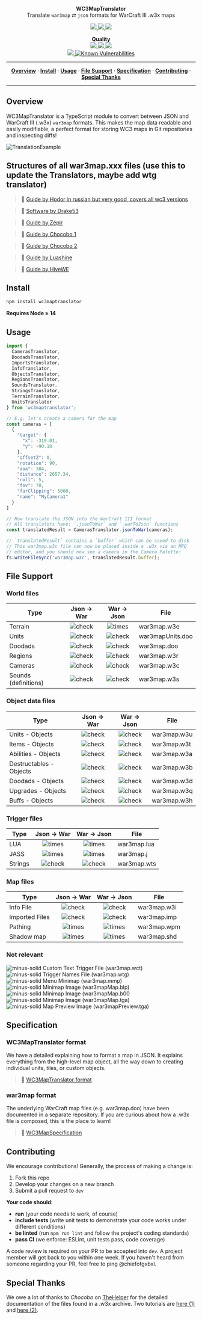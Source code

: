 <p align='center'>
  <b>WC3MapTranslator</b><br/>
  Translate <code>war3map</code> ⇄ <code>json</code> formats for WarCraft III .w3x maps
</p>
<p align='center'>
  <a href='https://www.npmjs.com/package/wc3maptranslator'>
    <img src='https://badge.fury.io/js/wc3maptranslator.svg?style=flat-square'/>
  </a>
  <a href='https://www.npmjs.com/package/wc3maptranslator'>
    <img src='https://img.shields.io/npm/dt/wc3maptranslator.svg'/>
  </a>
  <a href='https://opensource.org/licenses/MIT'>
    <img src='https://img.shields.io/badge/license-MIT-blue.svg'/>
  </a>

  <p align='center'>
    <b>Quality</b><br/>
    <a href='https://travis-ci.org/ChiefOfGxBxL/WC3MapTranslator'>
      <img src='https://travis-ci.org/ChiefOfGxBxL/WC3MapTranslator.svg?branch=master' />
    </a>
    <a href='http://packagequality.com/#?package=wc3maptranslator'>
      <img src='http://npm.packagequality.com/shield/wc3maptranslator.svg' />
    </a>
    <a href='https://codeclimate.com/github/ChiefOfGxBxL/WC3MapTranslator'>
      <img src='https://api.codeclimate.com/v1/badges/065fcb3a010c892f3813/maintainability' />
    </a>
    <br/>
    <a href='https://coveralls.io/github/ChiefOfGxBxL/WC3MapTranslator?branch=master'>
      <img src='https://coveralls.io/repos/github/ChiefOfGxBxL/WC3MapTranslator/badge.svg?branch=master' />
    </a>
    <a href="https://snyk.io/test/github/chiefofgxbxl/wc3maptranslator?targetFile=package.json">
      <img src="https://snyk.io/test/github/chiefofgxbxl/wc3maptranslator/badge.svg?targetFile=package.json" alt="Known Vulnerabilities" data-canonical-src="https://snyk.io/test/github/chiefofgxbxl/wc3maptranslator?targetFile=package.json" style="max-width:100%;">
    </a>
  </p>
</p>

<hr/>
<p align='center'>
  <a href="#overview"><strong>Overview</strong></a> &middot;
  <a href="#install"><strong>Install</strong></a> &middot;
  <a href="#usage"><strong>Usage</strong></a> &middot;
  <a href="#file-support"><strong>File Support</strong></a> &middot;
  <a href="#specification"><strong>Specification</strong></a> &middot;
  <a href="#contributing"><strong>Contributing</strong></a> &middot;
  <a href="#special-thanks"><strong>Special Thanks</strong></a>
</p>
<hr/>

## Overview
WC3MapTranslator is a TypeScript module to convert between JSON and WarCraft III (.w3x) `war3map` formats. This makes the map data readable and easily modifiable, a perfect format for storing WC3 maps in Git repositories and inspecting diffs!

![TranslationExample](https://user-images.githubusercontent.com/4079034/71315302-4947fb00-2427-11ea-8f50-edf05d6e5c6a.png)

## Structures of all war3map.xxx files (use this to update the Translators, maybe add wtg translator)



> 🔗 [Guide by Hodor in russian but very good, covers all wc3 versions](https://xgm.guru/p/wc3/w3-file-format)

> 🔗 [Software by Drake53](https://github.com/Drake53/War3Net/tree/master/src/War3Net.Build.Core)

> 🔗 [Guide by Zépir](https://wc3maps.com/InsideTheW3M.html)

> 🔗 [Guide by Chocobo 1](https://www.thehelper.net/threads/guide-explanation-of-w3m-and-w3x-files.35292/)

> 🔗 [Guide by Chocobo 2](https://world-editor-tutorials.thehelper.net/cat_usersubmit.php?view=42787)

> 🔗 [Guide by Luashine](https://www.hiveworkshop.com/threads/success-hybrid-12-24-player-map-backwards-compatible-1-24-1-28-5-1-31.339722/ )

> 🔗 [Guide by HiveWE](https://github.com/stijnherfst/HiveWE/wiki/)

 
## Install
```ts
npm install wc3maptranslator
```

**Requires Node ≥ 14**  

## Usage
```ts
import {
  CamerasTranslator,
  DoodadsTranslator,
  ImportsTranslator,
  InfoTranslator,
  ObjectsTranslator,
  RegionsTranslator,
  SoundsTranslator,
  StringsTranslator,
  TerrainTranslator,
  UnitsTranslator
} from 'wc3maptranslator';

// E.g. let's create a camera for the map
const cameras = [
  {
    "target": {
      "x": -319.01,
      "y": -90.18
    },
    "offsetZ": 0,
    "rotation": 90,
    "aoa": 304,
    "distance": 2657.34,
    "roll": 5,
    "fov": 70,
    "farClipping": 5000,
    "name": "MyCamera1"
  }
]

// Now translate the JSON into the WarCraft III format
// All translators have: `.jsonToWar` and `.warToJson` functions
const translatedResult = CamerasTranslator.jsonToWar(cameras);

// `translatedResult` contains a `buffer` which can be saved to disk
// This war3map.w3c file can now be placed inside a .w3x via an MPQ
// editor, and you should now see a camera in the Camera Palette!
fs.writeFileSync('war3map.w3c', translatedResult.buffer);
```

## File Support

### World files

| Type                    | Json → War  | War → Json  | File          |
|-------------------------|:-----------:|:-----------:|---------------|
| Terrain                 | ![check](https://cloud.githubusercontent.com/assets/4079034/25298706/7a881946-26c5-11e7-896b-402f60a0f059.png) | ![times](https://cloud.githubusercontent.com/assets/4079034/25298706/7a881946-26c5-11e7-896b-402f60a0f059.png) | war3map.w3e      |
| Units                   | ![check](https://cloud.githubusercontent.com/assets/4079034/25298706/7a881946-26c5-11e7-896b-402f60a0f059.png) | ![check](https://cloud.githubusercontent.com/assets/4079034/25298706/7a881946-26c5-11e7-896b-402f60a0f059.png) | war3mapUnits.doo |
| Doodads                 | ![check](https://cloud.githubusercontent.com/assets/4079034/25298706/7a881946-26c5-11e7-896b-402f60a0f059.png) | ![check](https://cloud.githubusercontent.com/assets/4079034/25298706/7a881946-26c5-11e7-896b-402f60a0f059.png) | war3map.doo      |
| Regions                 | ![check](https://cloud.githubusercontent.com/assets/4079034/25298706/7a881946-26c5-11e7-896b-402f60a0f059.png) | ![check](https://cloud.githubusercontent.com/assets/4079034/25298706/7a881946-26c5-11e7-896b-402f60a0f059.png) | war3map.w3r      |
| Cameras                 | ![check](https://cloud.githubusercontent.com/assets/4079034/25298706/7a881946-26c5-11e7-896b-402f60a0f059.png) | ![check](https://cloud.githubusercontent.com/assets/4079034/25298706/7a881946-26c5-11e7-896b-402f60a0f059.png) | war3map.w3c      |
| Sounds (definitions)    | ![check](https://cloud.githubusercontent.com/assets/4079034/25298706/7a881946-26c5-11e7-896b-402f60a0f059.png) | ![check](https://cloud.githubusercontent.com/assets/4079034/25298706/7a881946-26c5-11e7-896b-402f60a0f059.png) | war3map.w3s      |

### Object data files

| Type                    | Json → War  | War → Json  | File          |
|-------------------------|:-----------:|:-----------:|---------------|
| Units - Objects         | ![check](https://cloud.githubusercontent.com/assets/4079034/25298706/7a881946-26c5-11e7-896b-402f60a0f059.png) | ![check](https://cloud.githubusercontent.com/assets/4079034/25298706/7a881946-26c5-11e7-896b-402f60a0f059.png) | war3map.w3u     |
| Items - Objects         | ![check](https://cloud.githubusercontent.com/assets/4079034/25298706/7a881946-26c5-11e7-896b-402f60a0f059.png) | ![check](https://cloud.githubusercontent.com/assets/4079034/25298706/7a881946-26c5-11e7-896b-402f60a0f059.png) | war3map.w3t     |
| Abilities - Objects     | ![check](https://cloud.githubusercontent.com/assets/4079034/25298706/7a881946-26c5-11e7-896b-402f60a0f059.png) | ![check](https://cloud.githubusercontent.com/assets/4079034/25298706/7a881946-26c5-11e7-896b-402f60a0f059.png) | war3map.w3a     |
| Destructables - Objects | ![check](https://cloud.githubusercontent.com/assets/4079034/25298706/7a881946-26c5-11e7-896b-402f60a0f059.png) | ![check](https://cloud.githubusercontent.com/assets/4079034/25298706/7a881946-26c5-11e7-896b-402f60a0f059.png) | war3map.w3b     |
| Doodads - Objects       | ![check](https://cloud.githubusercontent.com/assets/4079034/25298706/7a881946-26c5-11e7-896b-402f60a0f059.png) | ![check](https://cloud.githubusercontent.com/assets/4079034/25298706/7a881946-26c5-11e7-896b-402f60a0f059.png) | war3map.w3d     |
| Upgrades - Objects      | ![check](https://cloud.githubusercontent.com/assets/4079034/25298706/7a881946-26c5-11e7-896b-402f60a0f059.png) | ![check](https://cloud.githubusercontent.com/assets/4079034/25298706/7a881946-26c5-11e7-896b-402f60a0f059.png) | war3map.w3q     |
| Buffs - Objects         | ![check](https://cloud.githubusercontent.com/assets/4079034/25298706/7a881946-26c5-11e7-896b-402f60a0f059.png) | ![check](https://cloud.githubusercontent.com/assets/4079034/25298706/7a881946-26c5-11e7-896b-402f60a0f059.png) | war3map.w3h     |

### Trigger files

| Type                    | Json → War  | War → Json  | File          |
|-------------------------|:-----------:|:-----------:|---------------|
| LUA                    | ![times](https://cloud.githubusercontent.com/assets/4079034/25298707/7a883642-26c5-11e7-841c-cd3eb1425461.png) | ![times](https://cloud.githubusercontent.com/assets/4079034/25298707/7a883642-26c5-11e7-841c-cd3eb1425461.png) | war3map.lua       |
| JASS                    | ![times](https://cloud.githubusercontent.com/assets/4079034/25298707/7a883642-26c5-11e7-841c-cd3eb1425461.png) | ![times](https://cloud.githubusercontent.com/assets/4079034/25298707/7a883642-26c5-11e7-841c-cd3eb1425461.png) | war3map.j       |
| Strings                 | ![check](https://cloud.githubusercontent.com/assets/4079034/25298706/7a881946-26c5-11e7-896b-402f60a0f059.png) | ![check](https://cloud.githubusercontent.com/assets/4079034/25298706/7a881946-26c5-11e7-896b-402f60a0f059.png) | war3map.wts     |



### Map files

| Type                    | Json → War  | War → Json  | File          |
|-------------------------|:-----------:|:-----------:|---------------|
| Info File               | ![check](https://cloud.githubusercontent.com/assets/4079034/25298706/7a881946-26c5-11e7-896b-402f60a0f059.png) | ![check](https://cloud.githubusercontent.com/assets/4079034/25298706/7a881946-26c5-11e7-896b-402f60a0f059.png) | war3map.w3i        |
| Imported Files          | ![check](https://cloud.githubusercontent.com/assets/4079034/25298706/7a881946-26c5-11e7-896b-402f60a0f059.png) | ![check](https://cloud.githubusercontent.com/assets/4079034/25298706/7a881946-26c5-11e7-896b-402f60a0f059.png) | war3map.imp        |
| Pathing                 | ![times](https://cloud.githubusercontent.com/assets/4079034/25298707/7a883642-26c5-11e7-841c-cd3eb1425461.png) | ![times](https://cloud.githubusercontent.com/assets/4079034/25298707/7a883642-26c5-11e7-841c-cd3eb1425461.png) | war3map.wpm        |
| Shadow map              | ![times](https://cloud.githubusercontent.com/assets/4079034/25298707/7a883642-26c5-11e7-841c-cd3eb1425461.png) | ![times](https://cloud.githubusercontent.com/assets/4079034/25298707/7a883642-26c5-11e7-841c-cd3eb1425461.png) | war3map.shd        |


### Not relevant
 ![minus-solid](https://user-images.githubusercontent.com/4079034/108644014-16f6bb00-747b-11eb-8c2b-9e7a1d7b6f9b.png) Custom Text Trigger File (war3map.wct)  
 ![minus-solid](https://user-images.githubusercontent.com/4079034/108644014-16f6bb00-747b-11eb-8c2b-9e7a1d7b6f9b.png) Trigger Names File (war3map.wtg)  
 ![minus-solid](https://user-images.githubusercontent.com/4079034/108644014-16f6bb00-747b-11eb-8c2b-9e7a1d7b6f9b.png) Menu Minimap (war3map.mmp)  
 ![minus-solid](https://user-images.githubusercontent.com/4079034/108644014-16f6bb00-747b-11eb-8c2b-9e7a1d7b6f9b.png) Minimap Image (war3mapMap.blp)  
 ![minus-solid](https://user-images.githubusercontent.com/4079034/108644014-16f6bb00-747b-11eb-8c2b-9e7a1d7b6f9b.png) Minimap Image (war3mapMap.b00  
 ![minus-solid](https://user-images.githubusercontent.com/4079034/108644014-16f6bb00-747b-11eb-8c2b-9e7a1d7b6f9b.png) Minimap Image (war3mapMap.tga)  
 ![minus-solid](https://user-images.githubusercontent.com/4079034/108644014-16f6bb00-747b-11eb-8c2b-9e7a1d7b6f9b.png) Map Preview Image (war3mapPreview.tga)

## Specification
### WC3MapTranslator format
We have a detailed  explaining how to format a map in JSON. It explains everything from the high-level map object, all the way down to creating individual units, tiles, or custom objects.
 > 🔗 [WC3MapTranslator format](https://github.com/ChiefOfGxBxL/WC3MapTranslator/wiki)

### war3map format
The underlying WarCraft map files (e.g. war3map.doo) have been documented in a separate repository. If you are curious about how a .w3x file is composed, this is the place to learn!
 > 🔗 [WC3MapSpecification](https://github.com/ChiefOfGxBxL/WC3MapSpecification)

## Contributing
We encourage contributions! Generally, the process of making a change is:
1. Fork this repo
2. Develop your changes on a new branch
3. Submit a pull request to `dev`

**Your code should**:
 * **run** (your code needs to work, of course)
 * **include tests** (write unit tests to demonstrate your code works under different conditions)
 * **be linted** (run `npm run lint` and follow the project's coding standards)
 * **pass CI** (we enforce: ESLint, unit tests pass, code coverage)

A code review is required on your PR to be accepted into `dev`. A project member will get back to you within one week. If you haven't heard from someone regarding your PR, feel free to ping @chiefofgxbxl.

## Special Thanks
We owe a lot of thanks to *Chocobo* on [TheHelper](http://www.thehelper.net/) for the detailed documentation of the files found in a .w3x archive. Two tutorials are [here (1)](http://www.thehelper.net/threads/guide-explanation-of-w3m-and-w3x-files.35292/) and [here (2)](http://world-editor-tutorials.thehelper.net/cat_usersubmit.php?view=42787).
